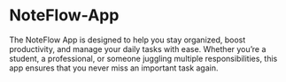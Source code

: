 # NoteFlow-App
The NoteFlow App is designed to help you stay organized, boost productivity, and manage your daily tasks with ease. Whether you’re a student, a professional, or someone juggling multiple responsibilities, this app ensures that you never miss an important task again.
